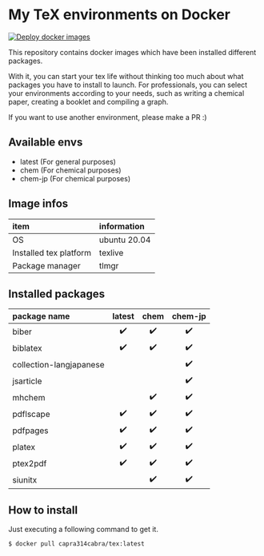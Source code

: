 # My TeX environments on Docker

[![Deploy docker images](https://github.com/capra314cabra/docker-tex/actions/workflows/deploy.yml/badge.svg)](https://github.com/capra314cabra/docker-tex/actions/workflows/deploy.yml)

This repository contains docker images which have been installed different packages.

With it, you can start your tex life without thinking too much about what packages you have to install to launch. For professionals, you can select your environments according to your needs, such as writing a chemical paper, creating a booklet and compiling a graph.

If you want to use another environment, please make a PR :)

## Available envs

- latest (For general purposes)
- chem (For chemical purposes)
- chem-jp (For chemical purposes)

## Image infos

|item|information|
|:---|:---|
|OS|ubuntu 20.04|
|Installed tex platform|texlive|
|Package manager|tlmgr|

## Installed packages

|package name|latest|chem|chem-jp|
|:---|:---:|:---:|:---:|
|biber|:heavy_check_mark:|:heavy_check_mark:|:heavy_check_mark:|
|biblatex|:heavy_check_mark:|:heavy_check_mark:|:heavy_check_mark:|
|collection-langjapanese|||:heavy_check_mark:|
|jsarticle|||:heavy_check_mark:|
|mhchem||:heavy_check_mark:|:heavy_check_mark:|
|pdflscape|:heavy_check_mark:|:heavy_check_mark:|:heavy_check_mark:|
|pdfpages|:heavy_check_mark:|:heavy_check_mark:|:heavy_check_mark:|
|platex|:heavy_check_mark:|:heavy_check_mark:|:heavy_check_mark:|
|ptex2pdf|:heavy_check_mark:|:heavy_check_mark:|:heavy_check_mark:|
|siunitx||:heavy_check_mark:|:heavy_check_mark:|

## How to install

Just executing a following command to get it.

```bash
$ docker pull capra314cabra/tex:latest
```
